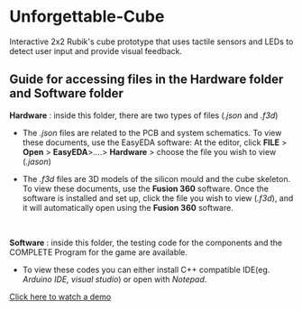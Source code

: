 # **Unforgettable-Cube**
Interactive 2x2 Rubik's cube prototype that uses  tactile sensors and LEDs to detect user input and provide visual feedback.

## Guide for accessing files in the Hardware folder and Software folder

**Hardware** : inside this folder, there are two types of files (_.json_ and _.f3d_)
	<br/>
   - The _.json_ files are related to the PCB and system schematics. To view these documents, use the EasyEDA software:
	 At the editor, click **FILE** > **Open** > **EasyEDA**>....> **Hardware** > choose the file you wish to view (_.jason_)
  
  - The _.f3d_ files are 3D models of the silicon mould and the cube skeleton. To view these documents, use the **Fusion 360** software. 
	 Once the software is installed and set up, click the file you wish to view (_.f3d_), and it will automatically open using the **Fusion 360** software.

<br/>

**Software** : inside this folder, the testing code for the components and the COMPLETE Program for the game are available.
<br/>

- To view these codes you can either install C++ compatible IDE(eg. _Arduino IDE, visual studio_) or open with _Notepad_.

[Click here to watch a demo](https://www.youtube.com/watch?v=SJagfggzfdA&ab_channel=QMEECS)

